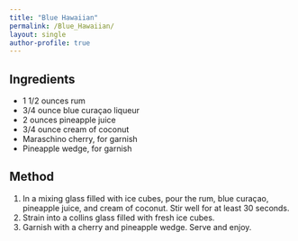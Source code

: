 ```yaml
---
title: "Blue Hawaiian"
permalink: /Blue_Hawaiian/
layout: single
author-profile: true
---
```


## Ingredients
- 1 1/2 ounces rum
- 3/4 ounce blue curaçao liqueur
- 2 ounces pineapple juice
- 3/4 ounce cream of coconut
- Maraschino cherry, for garnish
- Pineapple wedge, for garnish

## Method

1. In a mixing glass filled with ice cubes, pour the rum, blue curaçao, pineapple juice, and cream of coconut. Stir well for at least 30 seconds.
2. Strain into a collins glass filled with fresh ice cubes.
3. Garnish with a cherry and pineapple wedge. Serve and enjoy.
